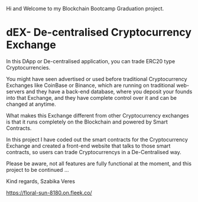 Hi and Welcome to my Blockchain Bootcamp Graduation project.

# dEX- De-centralised Cryptocurrency Exchange

In this DApp or De-centralised application, you can trade ERC20 type Cryptocurrencies.

You might have seen advertised or used before traditional Cryptocurrency Exchanges like CoinBase or Binance, which are running on traditional web-servers and they have a back-end database, where you deposit your founds into that Exchange, and they have complete control over it and can be changed at anytime.  

What makes this Exchange different from other Cryptocurrency exchanges is that it runs completely on the Blockchain and powered by Smart Contracts.

In this project I have coded out the smart contracts for the Cryptocurrency Exchange and created a front-end website that talks to those smart contracts, so users can trade Cryptocurrencys in a De-Centralised way.

Please be aware, not all features are fully functional at the moment, and this project to be continued ...

Kind regards, 
Szabika Veres

https://floral-sun-8180.on.fleek.co/



